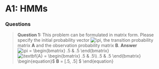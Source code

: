 # A1: HMMs

### Questions

> **Question 1:**
> This problem can be formulated in matrix form. Please specify the initial probability vector <img src="https://latex.codecogs.com/gif.latex?\pi" title="\pi" />, the transition probability matrix **A** and the observation probability matrix **B**.
> **Answer**  
> <img src="https://latex.codecogs.com/gif.latex?\pi&space;=&space;\begin{bmatrix}&space;.5&space;&&space;.5&space;\end{bmatrix}" title="\pi = \begin{bmatrix} .5 & .5 \end{bmatrix}" />
> <img src="https://latex.codecogs.com/gif.latex?\textbf{A}&space;=&space;\begin{bmatrix}&space;.5&space;&&space;.5\\&space;.5&space;&&space;.5&space;\end{bmatrix}" title="\textbf{A} = \begin{bmatrix} .5 & .5\\ .5 & .5 \end{bmatrix}" />
> \begin{equation}$ **B** = [.5, .5] $ \end{equation}
